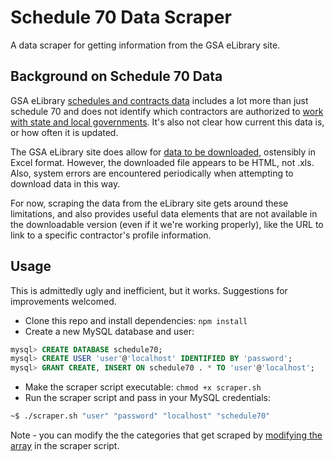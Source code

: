 # Schedule 70 Data Scraper

A data scraper for getting information from the GSA eLibrary site.

## Background on Schedule 70 Data

GSA eLibrary [schedules and contracts data](https://catalog.data.gov/dataset/gsa-elibrary-schedules-and-contracts) includes a lot more than just schedule 70 and does not identify which contractors are authorized to [work with state and local governments](http://www.gsa.gov/portal/content/141511). It's also not clear how current this data is, or how often it is updated.

The GSA eLibrary site does allow for [data to be downloaded](http://www.gsaelibrary.gsa.gov/ElibMain/sinDetails.do?executeQuery=YES&scheduleNumber=70&flag=&filter=&specialItemNumber=132+51), ostensibly in Excel format. However, the downloaded file appears to be HTML, not .xls. Also, system errors are encountered periodically when attempting to download data in this way.

For now, scraping the data from the eLibrary site gets around these limitations, and also provides useful data elements that are not available in the downloadable version (even if it we're working properly), like the URL to link to a specific contractor's profile information.

## Usage

This is admittedly ugly and inefficient, but it works. Suggestions for improvements welcomed.

* Clone this repo and install dependencies: ```npm install```
* Create a new MySQL database and user:

```sql
mysql> CREATE DATABASE schedule70;
mysql> CREATE USER 'user'@'localhost' IDENTIFIED BY 'password';
mysql> GRANT CREATE, INSERT ON schedule70 . * TO 'user'@'localhost';
```
* Make the scraper script executable: ```chmod +x scraper.sh```
* Run the scraper script and pass in your MySQL credentials:

```bash
~$ ./scraper.sh "user" "password" "localhost" "schedule70"
```

Note - you can modify the the categories that get scraped by [modifying the array](https://github.com/mheadd/s70-api-scraper/blob/master/scraper.sh#L10) in the scraper script.
